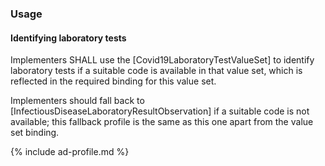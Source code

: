 ### Usage

#### Identifying laboratory tests

Implementers SHALL use the [Covid19LaboratoryTestValueSet] to identify laboratory tests if a suitable code is available in that value set, which is reflected in the required binding for this value set.

Implementers should fall back to [InfectiousDiseaseLaboratoryResultObservation] if a suitable code is not available; this fallback profile is the same as this one apart from the value set binding.

{% include ad-profile.md %}